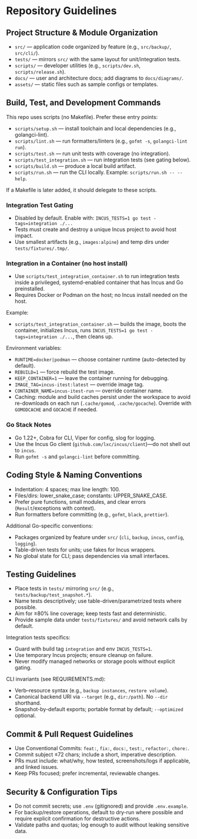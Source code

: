 # Repository Guidelines

## Project Structure & Module Organization
- `src/` — application code organized by feature (e.g., `src/backup/`, `src/cli/`).
- `tests/` — mirrors `src/` with the same layout for unit/integration tests.
- `scripts/` — developer utilities (e.g., `scripts/dev.sh`, `scripts/release.sh`).
- `docs/` — user and architecture docs; add diagrams to `docs/diagrams/`.
- `assets/` — static files such as sample configs or templates.

## Build, Test, and Development Commands
This repo uses scripts (no Makefile). Prefer these entry points:

- `scripts/setup.sh` — install toolchain and local dependencies (e.g., golangci-lint).
- `scripts/lint.sh` — run formatters/linters (e.g., `gofmt -s`, `golangci-lint run`).
- `scripts/test.sh` — run unit tests with coverage (no integration).
- `scripts/test_integration.sh` — run integration tests (see gating below).
- `scripts/build.sh` — produce a local build artifact.
- `scripts/run.sh` — run the CLI locally. Example: `scripts/run.sh -- --help`.

If a Makefile is later added, it should delegate to these scripts.

### Integration Test Gating
- Disabled by default. Enable with: `INCUS_TESTS=1 go test -tags=integration ./...`
- Tests must create and destroy a unique Incus project to avoid host impact.
- Use smallest artifacts (e.g., `images:alpine`) and temp dirs under `tests/fixtures/.tmp/`.

### Integration in a Container (no host install)
- Use `scripts/test_integration_container.sh` to run integration tests inside a
  privileged, systemd-enabled container that has Incus and Go preinstalled.
- Requires Docker or Podman on the host; no Incus install needed on the host.

Example:
- `scripts/test_integration_container.sh` — builds the image, boots the container, initializes Incus, runs `INCUS_TESTS=1 go test -tags=integration ./...`, then cleans up.

Environment variables:
- `RUNTIME=docker|podman` — choose container runtime (auto-detected by default).
- `REBUILD=1` — force rebuild the test image.
- `KEEP_CONTAINER=1` — leave the container running for debugging.
- `IMAGE_TAG=incus-itest:latest` — override image tag.
- `CONTAINER_NAME=incus-itest-run` — override container name.
- Caching: module and build caches persist under the workspace to avoid re-downloads
  on each run (`.cache/gomod`, `.cache/gocache`). Override with `GOMODCACHE` and
  `GOCACHE` if needed.

### Go Stack Notes
- Go 1.22+, Cobra for CLI, Viper for config, slog for logging.
- Use the Incus Go client (`github.com/lxc/incus/client`)—do not shell out to `incus`.
- Run `gofmt -s` and `golangci-lint` before committing.

## Coding Style & Naming Conventions
- Indentation: 4 spaces; max line length: 100.
- Files/dirs: lower_snake_case; constants: UPPER_SNAKE_CASE.
- Prefer pure functions, small modules, and clear errors (`Result`/exceptions with context).
- Run formatters before committing (e.g., `gofmt`, `black`, `prettier`).

Additional Go-specific conventions:
- Packages organized by feature under `src/` (`cli`, `backup`, `incus`, `config`, `logging`).
- Table-driven tests for units; use fakes for Incus wrappers.
- No global state for CLI; pass dependencies via small interfaces.

## Testing Guidelines
- Place tests in `tests/` mirroring `src/` (e.g., `tests/backup/test_snapshot.*`).
- Name tests descriptively; use table-driven/parametrized tests where possible.
- Aim for ≥80% line coverage; keep tests fast and deterministic.
- Provide sample data under `tests/fixtures/` and avoid network calls by default.

Integration tests specifics:
- Guard with build tag `integration` and env `INCUS_TESTS=1`.
- Use temporary Incus projects; ensure cleanup on failure.
- Never modify managed networks or storage pools without explicit gating.

CLI invariants (see REQUIREMENTS.md):
- Verb–resource syntax (e.g., `backup instances`, `restore volume`).
- Canonical backend URI via `--target` (e.g., `dir:/path`). No `--dir` shorthand.
- Snapshot-by-default exports; portable format by default; `--optimized` optional.

## Commit & Pull Request Guidelines
- Use Conventional Commits: `feat:`, `fix:`, `docs:`, `test:`, `refactor:`, `chore:`.
- Commit subject ≤72 chars; include a short, imperative description.
- PRs must include: what/why, how tested, screenshots/logs if applicable, and linked issues.
- Keep PRs focused; prefer incremental, reviewable changes.

## Security & Configuration Tips
- Do not commit secrets; use `.env` (gitignored) and provide `.env.example`.
- For backup/restore operations, default to dry-run where possible and require explicit confirmation for destructive actions.
- Validate paths and quotas; log enough to audit without leaking sensitive data.
